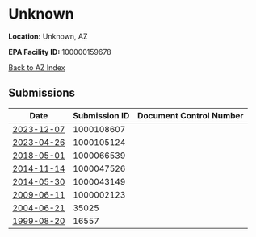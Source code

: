 # Unknown

**Location:** Unknown, AZ

**EPA Facility ID:** 100000159678

[Back to AZ Index](../../index.md)

## Submissions

| Date | Submission ID | Document Control Number |
|------|--------------|-------------------------|
| [2023-12-07](submissions/1000108607.md) | 1000108607 |  |
| [2023-04-26](submissions/1000105124.md) | 1000105124 |  |
| [2018-05-01](submissions/1000066539.md) | 1000066539 |  |
| [2014-11-14](submissions/1000047526.md) | 1000047526 |  |
| [2014-05-30](submissions/1000043149.md) | 1000043149 |  |
| [2009-06-11](submissions/1000002123.md) | 1000002123 |  |
| [2004-06-21](submissions/35025.md) | 35025 |  |
| [1999-08-20](submissions/16557.md) | 16557 |  |
